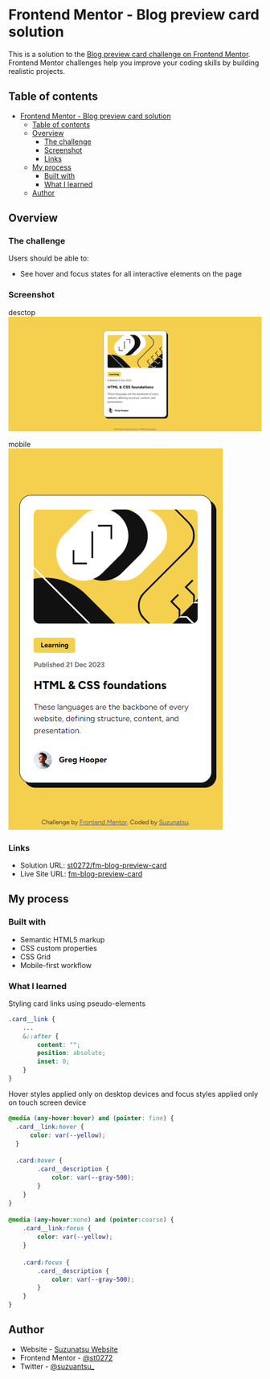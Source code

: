 # Frontend Mentor - Blog preview card solution

This is a solution to the [Blog preview card challenge on Frontend Mentor](https://www.frontendmentor.io/challenges/blog-preview-card-ckPaj01IcS). Frontend Mentor challenges help you improve your coding skills by building realistic projects. 

## Table of contents

- [Frontend Mentor - Blog preview card solution](#frontend-mentor---blog-preview-card-solution)
  - [Table of contents](#table-of-contents)
  - [Overview](#overview)
    - [The challenge](#the-challenge)
    - [Screenshot](#screenshot)
    - [Links](#links)
  - [My process](#my-process)
    - [Built with](#built-with)
    - [What I learned](#what-i-learned)
  - [Author](#author)

## Overview

### The challenge

Users should be able to:

- See hover and focus states for all interactive elements on the page

### Screenshot

desctop  
![desktop](./assets/images/screenshot_desktop.png)

mobile  
![mobile](./assets/images/screenshot_mobile.png)

### Links

- Solution URL: [st0272\/fm-blog-preview-card](https://github.com/st0272/fm-blog-preview-card/)
- Live Site URL: [fm-blog-preview-card](https://st0272.github.io/fm-blog-preview-card/)

## My process

### Built with

- Semantic HTML5 markup
- CSS custom properties
- CSS Grid
- Mobile-first workflow

### What I learned

Styling card links using pseudo-elements

```css
.card__link {
    ...
    &::after {
        content: "";
        position: absolute;
        inset: 0;
    }
}
```

Hover styles applied only on desktop devices and focus styles applied only on touch screen device

```css
@media (any-hover:hover) and (pointer: fine) {
  .card__link:hover {
      color: var(--yellow);
  }

  .card:hover {
        .card__description {
            color: var(--gray-500);
        }
    }
}

@media (any-hover:none) and (pointer:coarse) {
    .card__link:focus {
        color: var(--yellow);
    }

    .card:focus {
        .card__description {
            color: var(--gray-500);
        }
    }
}
```

## Author

- Website - [Suzunatsu Website](https://www.suzunatsu.com?utm_source=gh)
- Frontend Mentor - [@st0272](https://www.frontendmentor.io/profile/st0272)
- Twitter - [@suzuantsu_](https://www.twitter.com/suzuantsu_)